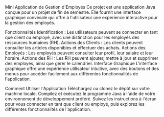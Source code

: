 Mini Application de Gestion d'Employés
Ce projet est une application Java conçue pour un projet de fin de semestre. Elle fournit une interface graphique conviviale qui offre à l'utilisateur une expérience interactive pour la gestion des employés.

Fonctionnalités
Identification : Les utilisateurs peuvent se connecter en tant que client ou employé, avec une distinction pour les employés des ressources humaines (RH).
Actions des Clients : Les clients peuvent consulter les articles disponibles et effectuer des achats.
Actions des Employés : Les employés peuvent consulter leur profil, leur salaire et leur horaire.
Actions des RH : Les RH peuvent ajouter, mettre à jour et supprimer des employés, ainsi que gérer le calendrier.
Interface Graphique
L'interface graphique offre une expérience utilisateur intuitive, avec des boutons et des menus pour accéder facilement aux différentes fonctionnalités de l'application.

Comment Utiliser l'Application
Téléchargez ou clonez le dépôt sur votre machine locale.
Compilez et exécutez le programme Java à l'aide de votre environnement de développement préféré.
Suivez les instructions à l'écran pour vous connecter en tant que client ou employé, puis explorez les différentes fonctionnalités de l'application.
